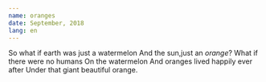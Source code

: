 ```yaml
---
name: oranges
date: September, 2018
lang: en
---
```


So what if earth was just a watermelon
And the sun,just an *orange*?
What if there were no humans
On the watermelon
And oranges lived happily ever after
Under that giant beautiful orange.